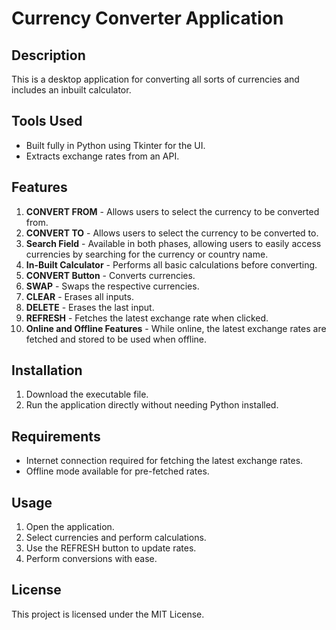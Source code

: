 # Currency Converter Application

## Description
This is a desktop application for converting all sorts of currencies and includes an inbuilt calculator.

## Tools Used
- Built fully in Python using Tkinter for the UI.
- Extracts exchange rates from an API.

## Features
1. **CONVERT FROM** - Allows users to select the currency to be converted from.
2. **CONVERT TO** - Allows users to select the currency to be converted to.
3. **Search Field** - Available in both phases, allowing users to easily access currencies by searching for the currency or country name.
4. **In-Built Calculator** - Performs all basic calculations before converting.
5. **CONVERT Button** - Converts currencies.
6. **SWAP** - Swaps the respective currencies.
7. **CLEAR** - Erases all inputs.
8. **DELETE** - Erases the last input.
9. **REFRESH** - Fetches the latest exchange rate when clicked.
10. **Online and Offline Features** - While online, the latest exchange rates are fetched and stored to be used when offline.

## Installation
1. Download the executable file.
2. Run the application directly without needing Python installed.

## Requirements
- Internet connection required for fetching the latest exchange rates.
- Offline mode available for pre-fetched rates.

## Usage
1. Open the application.
2. Select currencies and perform calculations.
3. Use the REFRESH button to update rates.
4. Perform conversions with ease.

## License
This project is licensed under the MIT License.

